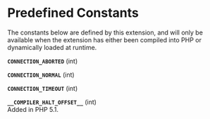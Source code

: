 Predefined Constants
====================

The constants below are defined by this extension, and will only be
available when the extension has either been compiled into PHP or
dynamically loaded at runtime.

**`CONNECTION_ABORTED`** (<span class="type">int</span>)  
<span class="simpara"> </span>

**`CONNECTION_NORMAL`** (<span class="type">int</span>)  
<span class="simpara"> </span>

**`CONNECTION_TIMEOUT`** (<span class="type">int</span>)  
<span class="simpara"> </span>

**`__COMPILER_HALT_OFFSET__`** (<span class="type">int</span>)  
<span class="simpara"> Added in PHP 5.1. </span>
